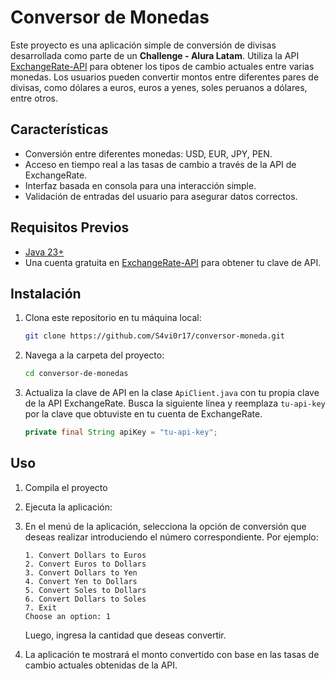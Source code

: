 # Conversor de Monedas

Este proyecto es una aplicación simple de conversión de divisas desarrollada como parte de un **Challenge - Alura Latam**. Utiliza la API [ExchangeRate-API](https://www.exchangerate-api.com) para obtener los tipos de cambio actuales entre varias monedas. Los usuarios pueden convertir montos entre diferentes pares de divisas, como dólares a euros, euros a yenes, soles peruanos a dólares, entre otros.

## Características

- Conversión entre diferentes monedas: USD, EUR, JPY, PEN.
- Acceso en tiempo real a las tasas de cambio a través de la API de ExchangeRate.
- Interfaz basada en consola para una interacción simple.
- Validación de entradas del usuario para asegurar datos correctos.

## Requisitos Previos

- [Java 23+](https://jdk.java.net/23/)
- Una cuenta gratuita en [ExchangeRate-API](https://www.exchangerate-api.com) para obtener tu clave de API.

## Instalación

1. Clona este repositorio en tu máquina local:

    ```bash
    git clone https://github.com/S4vi0r17/conversor-moneda.git
    ```

2. Navega a la carpeta del proyecto:

    ```bash
    cd conversor-de-monedas
    ```

3. Actualiza la clave de API en la clase `ApiClient.java` con tu propia clave de la API ExchangeRate. Busca la siguiente línea y reemplaza `tu-api-key` por la clave que obtuviste en tu cuenta de ExchangeRate.

    ```java
    private final String apiKey = "tu-api-key";
    ```

## Uso

1. Compila el proyecto
   
2. Ejecuta la aplicación:

3. En el menú de la aplicación, selecciona la opción de conversión que deseas realizar introduciendo el número correspondiente. Por ejemplo:

    ```
    1. Convert Dollars to Euros
    2. Convert Euros to Dollars
    3. Convert Dollars to Yen
    4. Convert Yen to Dollars
    5. Convert Soles to Dollars
    6. Convert Dollars to Soles
    7. Exit
    Choose an option: 1
    ```

    Luego, ingresa la cantidad que deseas convertir.

4. La aplicación te mostrará el monto convertido con base en las tasas de cambio actuales obtenidas de la API.
